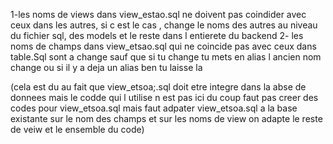 1-les noms de views dans view_estao.sql ne doivent pas coindider avec ceux dans les autres, si c est le cas , change le noms des autres au niveau du fichier sql, des models et le reste dans l entierete du backend
2- les noms de champs dans view_etsao.sql qui ne coincide pas avec ceux dans table.Sql sont a change sauf que si tu change tu mets en alias l ancien nom change ou si il y a deja un alias ben tu laisse la

(cela est du au fait que view_etsoa;.sql doit etre integre dans la abse de donnees mais le codde qui l utilise n est pas ici du coup faut pas creer des codes pour view_etsoa.sql mais faut adpater view_etsoa.sql a la base existante sur le nom des champs et sur les noms de view on adapte le reste de veiw et le ensemble du code)
